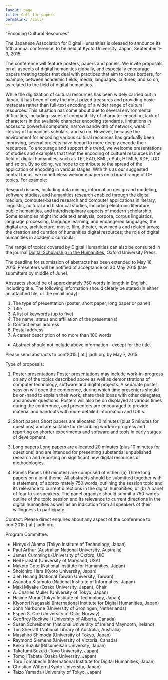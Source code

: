 ```yaml
---
layout: page
title: Call for papers
permalink: /call/
---
```


"Encoding Cultural Resources"

The Japanese Association for Digital Humanities is pleased to announce
its fifth annual conference, to be held at Kyoto University, Japan,
September 1-3, 2015. 

The conference will feature posters, papers and panels. We invite
proposals on all aspects of digital humanities globally, and
especially encourage papers treating topics that deal with practices
that aim to cross borders, for example, between academic fields,
media, languages, cultures, and so on, as related to the field of
digital humanities.

While the digitization of cultural resources has been widely carried
out in Japan, it has been of only the most prized treasures and
providing basic metadata rather than full-text encoding of a wider
range of cultural resources. This situation has come about due to
several environmental difficulties, including issues of compatibility
of character encoding, lack of characters in the available character
encoding standards, limitations in access to powerful computers,
narrow bandwidth of network, weak IT literacy of humanities scholars,
and so on. However, because the environment for encoding various
cultural resources has gradually been improving, several projects have
begun to more deeply encode their resources. To encourage and support
this trend, we welcome presentations of studies and examples that
treat the encoding of cultural resources in the field of digital
humanities, such as TEI, EAD, KML, ePub, HTML5, RDF, LOD and so on. By
so doing, we hope to contribute to the spread of the application of
encoding in various stages. With this as our suggested central focus,
we nonetheless welcome papers on a broad range of DH topics. For
example:

Research issues, including data mining, information design and
modeling, software studies, and humanities research enabled through
the digital medium; computer-based research and computer applications
in literary, linguistic, cultural and historical studies, including
electronic literature, public humanities, and interdisciplinary
aspects of modern scholarship. Some examples might include text
analysis, corpora, corpus linguistics, language processing, language
learning, and endangered languages; the digital arts, architecture,
music, film, theater, new media and related areas; the creation and
curation of humanities digital resources; the role of digital
humanities in academic curricula;

The range of topics covered by Digital Humanities can also be consulted in the journal
[Digital Scholarship in the Humanities](http://dsh.oxfordjournals.org/about), Oxford University Press.

The deadline for submission of abstracts has been extended to May 18, 2015. Presenters will be notified of acceptance on 30 May 2015 (late submitters by middle of June).

Abstracts should be of approximately 750 words in length in English, including title. The following information should clearly be stated (in either an attached file, or the email body):

1. The type of presentation (poster, short paper, long paper or panel)
2. Title
3. A list of keywords (up to five)
4. The name, status and affiliation of the presenter(s)
5. Contact email address
6. Postal address
7. A career description of no more than 100 words

* Abstract should not include above information--except for the title.

Please send abstracts to conf2015 [ at ] jadh.org by May 7, 2015.

Type of proposals:

1. Poster presentations
Poster presentations may include work-in-progress on any of the topics described above as well as demonstrations of computer technology, software and digital projects. A separate poster session will open the conference, during which time presenters should be on-hand to explain their work, share their ideas with other delegates, and answer questions. Posters will also be on displayed at various times during the conference, and presenters are encouraged to provide material and handouts with more detailed information and URLs.

2. Short papers
Short papers are allocated 10 minutes (plus 5 minutes for questions) and are suitable for describing work-in-progress and reporting on shorter experiments and software and tools in early stages of development.

3. Long papers
Long papers are allocated 20 minutes (plus 10 minutes for questions) and are intended for presenting substantial unpublished research and reporting on significant new digital resources or methodologies.

4. Panels Panels (90 minutes) are comprised of either: 
(a) Three long
  papers on a joint theme. All abstracts should be submitted together
  with a statement, of approximately 750 words, outlining the session
  topic and its relevance to current directions in the digital
  humanities; or 
  (b) A panel of four to six speakers. The panel
  organize should submit a 750-words outline of the topic session and
  its relevance to current directions in the digital humanities as
  well as an indication from all speakers of their willingness to
  participate.

Contact:
Please direct enquires about any aspect of the conference to:
conf2015 [ at ] jadh.org

Program Committee:

- Hiroyuki Akama (Tokyo Institute of Technology, Japan)
- Paul Arthur (Australian National University, Australia)
- James Cummings (University of Oxford, UK)
- Neil Fraistat (University of Maryland, USA)
- Makoto Goto (National Institute for Humanities, Japan)
- Shoichiro Hara (Kyoto University, Japan)
- Jieh Hsiang (National Taiwan University, Taiwan)
- Asanobu Kitamoto (National Institute of Informatics, Japan)
- Maki Miyake (Osaka University, Japan), Chair
- A. Charles Muller (University of Tokyo, Japan)
- Hajime Murai (Tokyo Institute of Technology, Japan)
- Kiyonori Nagasaki (International Institute for Digital Humanities, Japan)
- John Nerbonne (University of Groningen, Netherlands)
- Espen S. Ore (University of Oslo, Norway)
- Geoffrey Rockwell (University of Alberta, Canada)
- Susan Schreibman (National University of Ireland Maynooth, Ireland)
- Tim Sherratt (National Library of Australia, Australia)
- Masahiro Shimoda (University of Tokyo, Japan)
- Raymond Siemens (University of Victoria, Canada)
- Keiko Suzuki (Ritsumeikan University, Japan)
- Takafumi Suzuki (Toyo University, Japan)
- Tomoji Tabata (Osaka University, Japan)
- Toru Tomabechi (International Institute for Digital Humanities, Japan)
- Christian Wittern (Kyoto University, Japan)
- Taizo Yamada (University of Tokyo, Japan)
